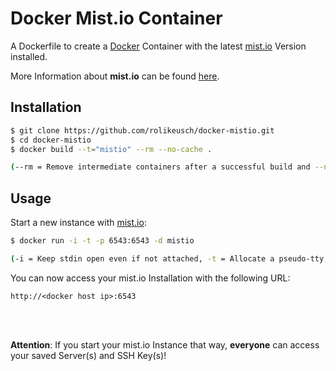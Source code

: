# Docker Mist.io Container

A Dockerfile to create a [Docker](http://docker.io) Container with the latest [mist.io](https://mist.io) Version installed.

More Information about **mist.io** can be found [here](https://mist.io).

## Installation

```bash
$ git clone https://github.com/rolikeusch/docker-mistio.git
$ cd docker-mistio
$ docker build --t="mistio" --rm --no-cache .

(--rm = Remove intermediate containers after a successful build and --no-cache = Do not use cache when building the image)
```
## Usage
Start a new instance with [mist.io](https://mist.io):

```bash
$ docker run -i -t -p 6543:6543 -d mistio

(-i = Keep stdin open even if not attached, -t = Allocate a pseudo-tty, -p = Publish a container's port to the host and -d = Run container in the background, print new container id
```

You can now access your mist.io Installation with the following URL:

```
http://<docker host ip>:6543
```
<br />
<br />

**Attention**: If you start your mist.io Instance that way, **everyone** can access your saved Server(s) and SSH Key(s)!
